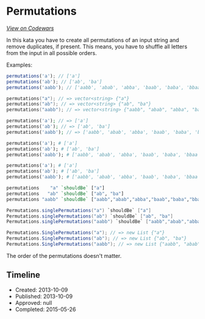 # Permutations
[*View on Codewars*](https://www.codewars.com/kata/permutations)

In this kata you have to create all permutations of an input string and remove duplicates, if present. This means, you have to shuffle all letters from the input in all possible orders.

Examples:

```javascript
permutations('a'); // ['a']
permutations('ab'); // ['ab', 'ba']
permutations('aabb'); // ['aabb', 'abab', 'abba', 'baab', 'baba', 'bbaa']
```
```cpp
permutations("a"); // => vector<string> {"a"}
permutations("ab"); // => vector<string> {"ab", "ba"}
permutations("aabb"); // => vector<string> {"aabb", "abab", "abba", "baab", "baba", "bbaa"}
```
```php
permutations('a'); // => ['a']
permutations('ab'); // => ['ab', 'ba']
permutations('aabb'); // => ['aabb', 'abab', 'abba', 'baab', 'baba', 'bbaa']
```
```ruby
permutations('a'); # ['a']
permutations('ab'); # ['ab', 'ba']
permutations('aabb'); # ['aabb', 'abab', 'abba', 'baab', 'baba', 'bbaa']
```
```python
permutations('a'); # ['a']
permutations('ab'); # ['ab', 'ba']
permutations('aabb'); # ['aabb', 'abab', 'abba', 'baab', 'baba', 'bbaa']
```
```haskell
permutations    "a" `shouldBe` ["a"]
permutations   "ab" `shouldBe` ["ab", "ba"]
permutations "aabb" `shouldBe` ["aabb","abab","abba","baab","baba","bbaa"]
```
```java
Permutations.singlePermutations("a") `shouldBe` ["a"]
Permutations.singlePermutations("ab") `shouldBe` ["ab", "ba"]
Permutations.singlePermutations("aabb") `shouldBe` ["aabb","abab","abba","baab","baba","bbaa"]
```
```csharp
Permutations.SinglePermutations("a"); // => new List {"a"}
Permutations.SinglePermutations("ab"); // => new List {"ab", "ba"}
Permutations.SinglePermutations("aabb"); // => new List {"aabb", "abab", "abba", "baab", "baba", "bbaa"}
```

The order of the permutations doesn't matter.


## Timeline
- Created: 2013-10-09
- Published: 2013-10-09
- Approved: null
- Completed: 2015-05-26
